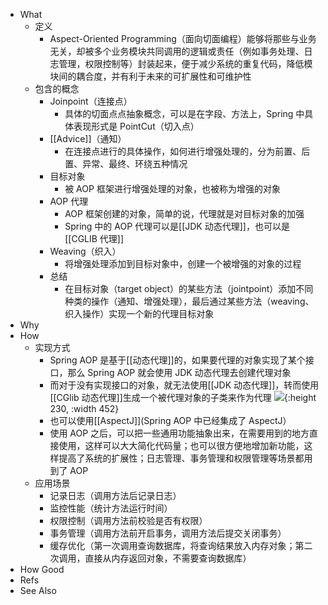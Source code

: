- What
	- 定义
		- Aspect-Oriented Programming（面向切面编程）能够将那些与业务无关，却被多个业务模块共同调用的逻辑或责任（例如事务处理、日志管理，权限控制等）封装起来，便于减少系统的重复代码，降低模块间的耦合度，并有利于未来的可扩展性和可维护性
	- 包含的概念
		- Joinpoint（连接点）
			- 具体的切面点点抽象概念，可以是在字段、方法上，Spring 中具体表现形式是 PointCut（切入点）
		- [[Advice]]（通知）
			- 在连接点进行的具体操作，如何进行增强处理的，分为前置、后置、异常、最终、环绕五种情况
		- 目标对象
			- 被 AOP 框架进行增强处理的对象，也被称为增强的对象
		- AOP 代理
			- AOP 框架创建的对象，简单的说，代理就是对目标对象的加强
			- Spring 中的 AOP 代理可以是[[JDK 动态代理]]，也可以是 [[CGLIB 代理]]
		- Weaving（织入）
			- 将增强处理添加到目标对象中，创建一个被增强的对象的过程
		- 总结
			- 在目标对象（target object）的某些方法（jointpoint）添加不同种类的操作（通知、增强处理），最后通过某些方法（weaving、织入操作）实现一个新的代理目标对象
- Why
- How
	- 实现方式
		- Spring AOP 是基于[[动态代理]]的，如果要代理的对象实现了某个接口，那么 Spring AOP 就会使用 JDK 动态代理去创建代理对象
		- 而对于没有实现接口的对象，就无法使用[[JDK 动态代理]]，转而使用[[CGlib 动态代理]]生成一个被代理对象的子类来作为代理
		  ![](https://pdai.tech/images/spring/spring-interview-3.png){:height 230, :width 452}
		- 也可以使用[[AspectJ]](Spring AOP 中已经集成了 AspectJ）
		- 使用 AOP 之后，可以把一些通用功能抽象出来，在需要用到的地方直接使用，这样可以大大简化代码量；也可以很方便地增加新功能，这样提高了系统的扩展性；日志管理、事务管理和权限管理等场景都用到了 AOP
	- 应用场景
		- 记录日志（调用方法后记录日志）
		- 监控性能（统计方法运行时间）
		- 权限控制（调用方法前校验是否有权限）
		- 事务管理（调用方法前开启事务，调用方法后提交关闭事务）
		- 缓存优化（第一次调用查询数据库，将查询结果放入内存对象；第二次调用，直接从内存返回对象，不需要查询数据库）
- How Good
- Refs
- See Also